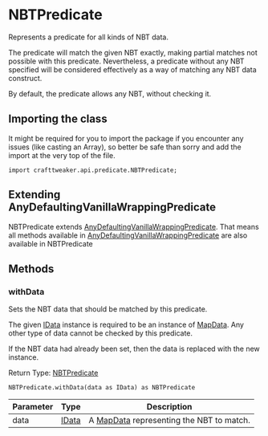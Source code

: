 # NBTPredicate

Represents a predicate for all kinds of NBT data.

 The predicate will match the given NBT exactly, making partial matches not possible with this predicate.
 Nevertheless, a predicate without any NBT specified will be considered effectively as a way of matching any NBT data
 construct.

 By default, the predicate allows any NBT, without checking it.

## Importing the class

It might be required for you to import the package if you encounter any issues (like casting an Array), so better be safe than sorry and add the import at the very top of the file.
```zenscript
import crafttweaker.api.predicate.NBTPredicate;
```


## Extending AnyDefaultingVanillaWrappingPredicate

NBTPredicate extends [AnyDefaultingVanillaWrappingPredicate](/vanilla/api/predicate/AnyDefaultingVanillaWrappingPredicate). That means all methods available in [AnyDefaultingVanillaWrappingPredicate](/vanilla/api/predicate/AnyDefaultingVanillaWrappingPredicate) are also available in NBTPredicate

## Methods

### withData

Sets the NBT data that should be matched by this predicate.

 The given [IData](/vanilla/api/data/IData) instance is required to be an instance of [MapData](/vanilla/api/data/MapData). Any other type of data cannot
 be checked by this predicate.

 If the NBT data had already been set, then the data is replaced with the new instance.

Return Type: [NBTPredicate](/vanilla/api/predicate/NBTPredicate)

```zenscript
NBTPredicate.withData(data as IData) as NBTPredicate
```

| Parameter | Type | Description |
|-----------|------|-------------|
| data | [IData](/vanilla/api/data/IData) | A [MapData](/vanilla/api/data/MapData) representing the NBT to match. |



